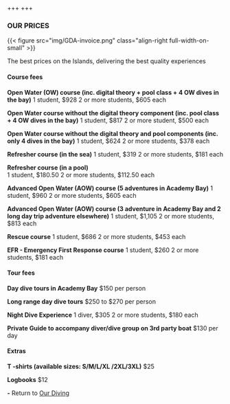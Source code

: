 +++
+++

### OUR PRICES

{{< figure src="img/GDA-invoice.png" class="align-right full-width-on-small" >}}

<span class="strapline">The best prices on the Islands, delivering the best quality experiences </span>
 
#### Course fees

**Open Water (OW) course (inc. digital theory + pool class + 4 OW dives in the bay)**
1 student, $928
2 or more students, $605 each

**Open Water course without the digital theory component (inc. pool class + 4 OW dives in the bay)**
1 student, $817
2 or more student, $500 each

**Open Water course without the digital theory and pool components (inc. only 4 dives in the bay)** 
1 student, $624
2 or more students, $378 each

**Refresher course (in the sea)** 
1 student, $319
2 or more students, $181 each

**Refresher course (in a pool)**  
1 student, $180.50
2 or more students, $112.50 each

**Advanced Open Water (AOW) course (5 adventures in Academy Bay)**
1 student, $960
2 or more students, $605 each

**Advanced Open Water (AOW) course  (3 adventure in Academy Bay and 2 long day trip adventure elsewhere)** 
1 student, $1,105
2 or more students, $813 each

**Rescue course**
1 student, $686
2 or more students, $453 each

**EFR - Emergency First Response course**
1 student, $260
2 or more students, $181 each


#### Tour fees

**Day dive tours in Academy Bay**
$150 per person

**Long range day dive tours**
$250 to $270 per person

**Night Dive Experience**
1 diver, $305
2 or more students, $180 each

**Private Guide to accompany diver/dive group on 3rd party boat**
$130 per day


#### Extras

**T -shirts (available sizes: S/M/L/XL /2XL/3XL)**
$25

**Logbooks**
$12

**-**
Return to [Our Diving](/our-diving/our-diving)